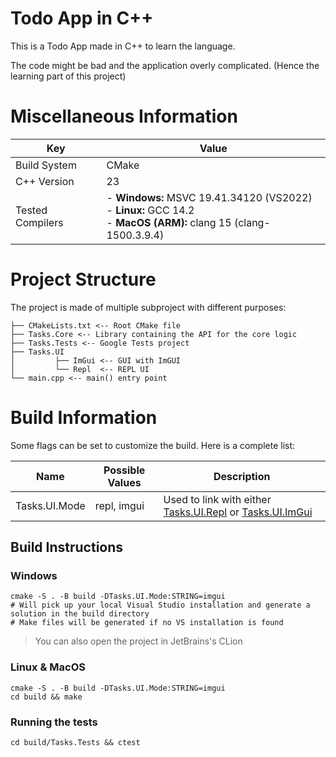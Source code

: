 # Todo App in C++

This is a Todo App made in C++ to learn the language.

The code might be bad and the application overly complicated. 
(Hence the learning part of this project)

# Miscellaneous Information

| Key              | Value                                                                                                                 |
|------------------|-----------------------------------------------------------------------------------------------------------------------|
| Build System     | CMake                                                                                                                 |
| C++ Version      | 23                                                                                                                    |
| Tested Compilers | - **Windows:** MSVC 19.41.34120 (VS2022)<br/>- **Linux:** GCC 14.2<br/>- **MacOS (ARM):** clang 15 (clang-1500.3.9.4) |

# Project Structure
The project is made of multiple subproject with different purposes:
```text
├── CMakeLists.txt <-- Root CMake file
├── Tasks.Core <-- Library containing the API for the core logic
├── Tasks.Tests <-- Google Tests project
├── Tasks.UI
│         ├── ImGui <-- GUI with ImGUI
│         └── Repl  <-- REPL UI
└── main.cpp <-- main() entry point
```

# Build Information

Some flags can be set to customize the build. Here is a complete list:

| Name          | Possible Values | Description                                                                                     |
|---------------|-----------------|-------------------------------------------------------------------------------------------------|
| Tasks.UI.Mode | repl, imgui     | Used to link with either [Tasks.UI.Repl](./Tasks.UI/Repl) or [Tasks.UI.ImGui](./Tasks.UI/ImGui) |


## Build Instructions
### Windows
```shell
cmake -S . -B build -DTasks.UI.Mode:STRING=imgui
# Will pick up your local Visual Studio installation and generate a solution in the build directory
# Make files will be generated if no VS installation is found
```
> You can also open the project in JetBrains's CLion

### Linux & MacOS
```shell
cmake -S . -B build -DTasks.UI.Mode:STRING=imgui
cd build && make
```

### Running the tests
```shell
cd build/Tasks.Tests && ctest
```